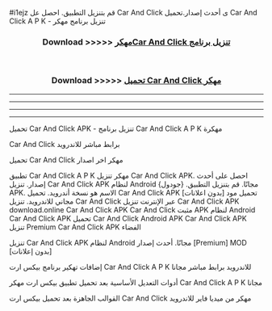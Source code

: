#i1ejz قم بتنزيل التطبيق. احصل عل Car And Click  ى أحدث إصدار.تحميل Car And Click  A P K - تنزيل برنامج مهكر



<div align="center">
<h3>Download >>>>> <a href="https://ar-sites.web.app/?ar= Car And Click ">مهكرCar And Click  تنزيل برنامج</a></h3><br>

<h3>Download >>>>> <a href="https://ar-sites.web.app/?ar= Car And Click ">تحميل Car And Click  مهكر</a></h3>
</div>


----------------------------------------------------------

----------------------------------------------------------

----------------------------------------------------------

----------------------------------------------------------


تحميل Car And Click  APK - تنزيل برنامج Car And Click  A P K مهكرة

Car And Click  برابط مباشر للاندرويد

تحميل Car And Click  مهكر اخر اصدار

تطبيق Car And Click  A P K مهكر
تنزيل Car And Click  APK. احصل على أحدث إصدار.
تنزيل Car And Click  APK لنظام Android مجانًا.
قم بتنزيل التطبيق. {جودول} APK. الاسم هو نسخة أندرويد.
تحميل Car And Click  APK [بدون اعلانات]
تحميل مود مجاني للاندرويد.
تنزيل Car And Click  عبر الإنترنت
تنزيل Car And Click  APK
download.online Car And Click  APK
Car And Click  مثبت APK لنظام Android
Car And Click  APK
تحميل Car And Click  Android APK
Car And Click  APK تنزيل Premium
Car And Click  APK الفضاء

تنزيل Car And Click  APK لنظام Android مجانًا. أحدث إصدار [Premium] MOD [بدون إعلانات]

إضافات تهكير برنامج بيكس ارت Car And Click  A P K للاندرويد برابط مباشر مجانا

أدوات التعديل الأساسية بعد تحميل تطبيق بيكس ارت مهكر Car And Click  A P K مجانا

القوالب الجاهزة بعد تحميل بيكس ارت Car And Click  مهكر من ميديا فاير للاندرويد



